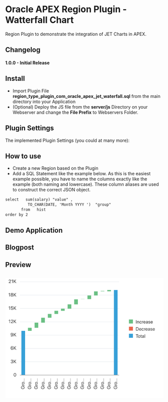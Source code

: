 # Oracle APEX Region Plugin - Watterfall Chart 
Region Plugin to demonstrate the integration of JET Charts in APEX.


## Changelog

#### 1.0.0 - Initial Release


## Install

- Import Plugin File **region_type_plugin_com_oracle_apex_jet_waterfall.sql** from the main directory into your Application
- (Optional) Deploy the JS file from the **server/js** Directory on your Webserver and change the **File Prefix** to Webservers Folder.


## Plugin Settings

The implemented Plugin Settings (you could at many more):

## How to use
- Create a new Region based on the Plugin
- Add a SQL Statement like the example below. As this is the easiest example possible, you have to name the columns exactly like the example (both naming and lowercase). These column aliases are used to construct the correct JSON object.
```
select   sum(salary) "value" , 
          TO_CHAR(DATE, 'Month YYYY ')  "group"
       from   hist
order by 2 
```

## Demo Application


## Blogpost


## Preview
## ![](https://github.com/shibins/apex-plugin-chart-waterfall/raw/master/preview.png)

